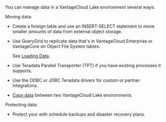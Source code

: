 You can manage data in a VantageCloud Lake environment several ways:

Moving data:

-   Create a foreign table and use an INSERT-SELECT statement to move smaller amounts of data from external object storage.


-   Use QueryGrid to replicate data that's in VantageCloud Enterprise or VantageCore on Object File System tables.

    See [Loading Data](https://docs.teradata.com/access/sources/dita/topic?dita:topicPath=zye1681862891537.dita&utm_source=console&utm_medium=iph).


-   Use Teradata Parallel Transporter (TPT) if you have existing processes it supports.


-   Use the ODBC or JDBC Teradata drivers for custom or partner integrations.


-   [Copy data](bgr1694118840100.md) between two VantageCloud Lake environments.


Protecting data:

-   Protect your with schedule backups and disaster recovery plans.


